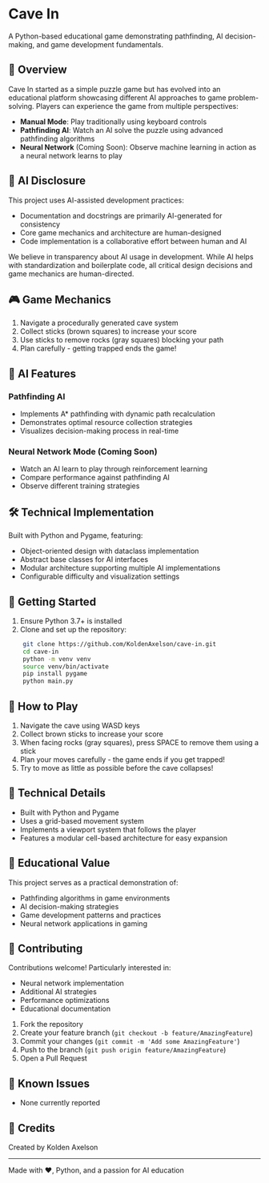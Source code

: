 # Cave In

A Python-based educational game demonstrating pathfinding, AI decision-making, and game development fundamentals.

## 🎯 Overview

Cave In started as a simple puzzle game but has evolved into an educational platform showcasing different AI approaches to game problem-solving. Players can experience the game from multiple perspectives:

- **Manual Mode**: Play traditionally using keyboard controls
- **Pathfinding AI**: Watch an AI solve the puzzle using advanced pathfinding algorithms
- **Neural Network** (Coming Soon): Observe machine learning in action as a neural network learns to play

## 🤖 AI Disclosure

This project uses AI-assisted development practices:
- Documentation and docstrings are primarily AI-generated for consistency
- Core game mechanics and architecture are human-designed
- Code implementation is a collaborative effort between human and AI

We believe in transparency about AI usage in development. While AI helps with standardization and boilerplate code, all critical design decisions and game mechanics are human-directed.

## 🎮 Game Mechanics

1. Navigate a procedurally generated cave system
2. Collect sticks (brown squares) to increase your score
3. Use sticks to remove rocks (gray squares) blocking your path
4. Plan carefully - getting trapped ends the game!

## 🤖 AI Features

### Pathfinding AI
- Implements A* pathfinding with dynamic path recalculation
- Demonstrates optimal resource collection strategies
- Visualizes decision-making process in real-time

### Neural Network Mode (Coming Soon)
- Watch an AI learn to play through reinforcement learning
- Compare performance against pathfinding AI
- Observe different training strategies

## 🛠️ Technical Implementation

Built with Python and Pygame, featuring:
- Object-oriented design with dataclass implementation
- Abstract base classes for AI interfaces
- Modular architecture supporting multiple AI implementations
- Configurable difficulty and visualization settings

## 🚀 Getting Started

1. Ensure Python 3.7+ is installed
2. Clone and set up the repository:
```bash
    git clone https://github.com/KoldenAxelson/cave-in.git
    cd cave-in
    python -m venv venv
    source venv/bin/activate
    pip install pygame
    python main.py
```

## 🎯 How to Play

1. Navigate the cave using WASD keys
2. Collect brown sticks to increase your score
3. When facing rocks (gray squares), press SPACE to remove them using a stick
4. Plan your moves carefully - the game ends if you get trapped!
5. Try to move as little as possible before the cave collapses!

## 🔧 Technical Details

- Built with Python and Pygame
- Uses a grid-based movement system
- Implements a viewport system that follows the player
- Features a modular cell-based architecture for easy expansion

## 📝 Educational Value

This project serves as a practical demonstration of:
- Pathfinding algorithms in game environments
- AI decision-making strategies
- Game development patterns and practices
- Neural network applications in gaming

## 🤝 Contributing

Contributions welcome! Particularly interested in:
- Neural network implementation
- Additional AI strategies
- Performance optimizations
- Educational documentation

1. Fork the repository
2. Create your feature branch (`git checkout -b feature/AmazingFeature`)
3. Commit your changes (`git commit -m 'Add some AmazingFeature'`)
4. Push to the branch (`git push origin feature/AmazingFeature`)
5. Open a Pull Request

## 🐛 Known Issues

- None currently reported

## 🎨 Credits

Created by Kolden Axelson

---

Made with ❤️, Python, and a passion for AI education


